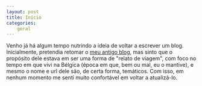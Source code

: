 ```yaml
---
layout: post
title: Início
categories:
    geral
---
```


Venho já há algum tempo nutrindo a ideia de voltar a escrever um blog.
Inicialmente, pretendia retomar o [meu antigo blog](https://sorocabaleuven.wordpress.com/),
mas sinto que o propósito dele estava em ser uma forma de "relato de viagem",
com foco no tempo em que vivi na Bélgica (época em que, bem ou mal, eu o mantive),
e mesmo o nome e url dele são, de certa forma, temáticos. Com isso, em nenhum
momento me senti muito confortável em voltar a atualizá-lo.


